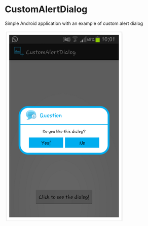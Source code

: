 # CustomAlertDialog
Simple Android application with an example of custom alert dialog

![alt tag](https://github.com/VP2405/CustomAlertDialog/blob/master/example.png)

